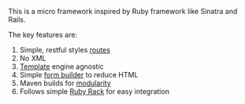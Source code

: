 This is a micro framework inspired by Ruby framework like Sinatra and Rails.

The key features are:

1. Simple, restful styles [routes](docs/routing) 
2. No XML
3. [Template](docs/templates) engine agnostic 
4. Simple [form builder](docs/form_builders) to reduce HTML  
5. Maven builds for [modularity](docs/modular) 
6. Follows simple [Ruby Rack](docs/rack) for easy integration 
